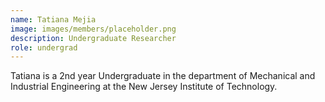 ```yaml
---
name: Tatiana Mejia
image: images/members/placeholder.png
description: Undergraduate Researcher 
role: undergrad 
---
```


Tatiana is a 2nd year Undergraduate in the department of Mechanical and Industrial Engineering at the New Jersey Institute of Technology.